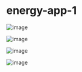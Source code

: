 # energy-app-1
![image](https://user-images.githubusercontent.com/32219270/197751386-c063b1a5-f4f6-40bc-9fb0-1b7cde27a2e0.png)

![image](https://user-images.githubusercontent.com/32219270/197751196-c088d051-eaad-418d-905f-bf54a2d4754c.png)

![image](https://user-images.githubusercontent.com/32219270/197751504-027c2133-c1ce-4a3e-b5de-90731c08db5c.png)

![image](https://user-images.githubusercontent.com/32219270/197751593-6477727d-1d60-4ae7-a839-40466383b8b4.png)
